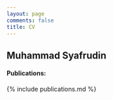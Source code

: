```yaml
---
layout: page
comments: false
title: CV
---
```

## Muhammad Syafrudin


#### Publications:
{% include publications.md %}

